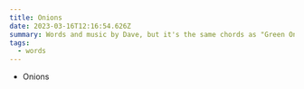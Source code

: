 ```yaml
---
title: Onions
date: 2023-03-16T12:16:54.626Z
summary: Words and music by Dave, but it's the same chords as "Green Onions" by Booker T., or, for that matter, John Lee Hooker's "Onions".
tags:
  - words
---
```


- Onions
